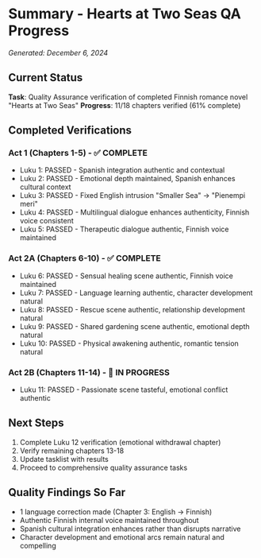# Summary - Hearts at Two Seas QA Progress
*Generated: December 6, 2024*

## Current Status
**Task**: Quality Assurance verification of completed Finnish romance novel "Hearts at Two Seas"
**Progress**: 11/18 chapters verified (61% complete)

## Completed Verifications
### Act 1 (Chapters 1-5) - ✅ COMPLETE
- Luku 1: PASSED - Spanish integration authentic and contextual
- Luku 2: PASSED - Emotional depth maintained, Spanish enhances cultural context  
- Luku 3: PASSED - Fixed English intrusion "Smaller Sea" → "Pienempi meri"
- Luku 4: PASSED - Multilingual dialogue enhances authenticity, Finnish voice consistent
- Luku 5: PASSED - Therapeutic dialogue authentic, Finnish voice maintained

### Act 2A (Chapters 6-10) - ✅ COMPLETE
- Luku 6: PASSED - Sensual healing scene authentic, Finnish voice maintained
- Luku 7: PASSED - Language learning authentic, character development natural
- Luku 8: PASSED - Rescue scene authentic, relationship development natural
- Luku 9: PASSED - Shared gardening scene authentic, emotional depth natural
- Luku 10: PASSED - Physical awakening authentic, romantic tension natural

### Act 2B (Chapters 11-14) - 🔄 IN PROGRESS
- Luku 11: PASSED - Passionate scene tasteful, emotional conflict authentic

## Next Steps
1. Complete Luku 12 verification (emotional withdrawal chapter)
2. Verify remaining chapters 13-18
3. Update tasklist with results
4. Proceed to comprehensive quality assurance tasks

## Quality Findings So Far
- 1 language correction made (Chapter 3: English → Finnish)
- Authentic Finnish internal voice maintained throughout
- Spanish cultural integration enhances rather than disrupts narrative
- Character development and emotional arcs remain natural and compelling
